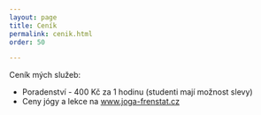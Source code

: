 ```yaml
---
layout: page
title: Ceník
permalink: cenik.html
order: 50

---
```

Ceník mých služeb:

* Poradenství - 400 Kč za 1 hodinu (studenti mají možnost slevy)
* Ceny jógy a lekce na www.joga-frenstat.cz